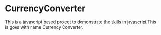 # CurrencyConverter
This is a javascript based project to demonstrate the skills in javascript.This is goes with name Currency Converter.

